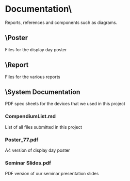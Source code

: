 # Documentation\
Reports, references and components such as diagrams.

## \Poster
Files for the display day poster

## \Report
Files for the various reports

## \System Documentation
PDF spec sheets for the devices that we used in this project

### CompendiumList.md
List of all files submitted in this project
### Poster_77.pdf
A4 version of display day poster
### Seminar Slides.pdf
PDF version of our seminar presentation slides